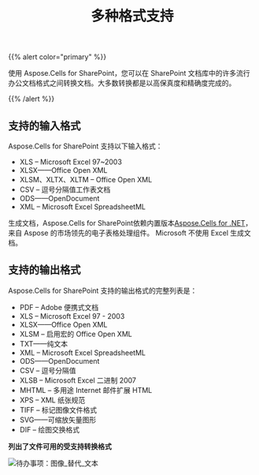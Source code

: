 ﻿---
title: 多种格式支持
type: docs
weight: 10
url: /zh/sharepoint/multiple-format-support/
---
{{% alert color="primary" %}}

使用 Aspose.Cells for SharePoint，您可以在 SharePoint 文档库中的许多流行办公文档格式之间转换文档。大多数转换都是以高保真度和精确度完成的。

{{% /alert %}}

## **支持的输入格式**

Aspose.Cells for SharePoint 支持以下输入格式：

- XLS – Microsoft Excel 97~2003
- XLSX——Office Open XML
- XLSM、XLTX、XLTM – Office Open XML
- CSV – 逗号分隔值工作表文档
- ODS——OpenDocument
- XML – Microsoft Excel SpreadsheetML

生成文档，Aspose.Cells for SharePoint依赖内置版本[Aspose.Cells for .NET](https://products.aspose.com/cells/net/)，来自 Aspose 的市场领先的电子表格处理组件。 Microsoft 不使用 Excel 生成文档。

## **支持的输出格式**

Aspose.Cells for SharePoint 支持的输出格式的完整列表是：

- PDF – Adobe 便携式文档
- XLS – Microsoft Excel 97 - 2003
- XLSX——Office Open XML
- XLSM – 启用宏的 Office Open XML
- TXT——纯文本
- XML – Microsoft Excel SpreadsheetML
- ODS——OpenDocument
- CSV – 逗号分隔值
- XLSB – Microsoft Excel 二进制 2007
- MHTML – 多用途 Internet 邮件扩展 HTML
- XPS – XML 纸张规范
- TIFF – 标记图像文件格式
- SVG——可缩放矢量图形
- DIF – 绘图交换格式

**列出了文件可用的受支持转换格式** 

![待办事项：图像_替代_文本](multiple-format-support_1.png)
